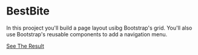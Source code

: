 # BestBite

In this prooject you'll build a page layout usibg Bootstrap's grid. You'll also use Bootstrap's reusable components to add a navigation menu.


[See The Result](https://denishromenko.gitbooks.io/codeacademy_doc/content/html_css_projects/bestbite.html)
